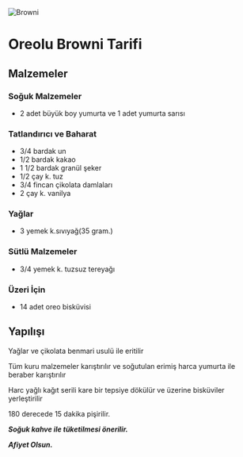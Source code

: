 ![Browni](https://cdn.shopify.com/s/files/1/1259/6441/files/gercek-browni-tarifi-oreo.jpg?v=1595793590)

# Oreolu Browni Tarifi

## Malzemeler

### Soğuk Malzemeler

* 2 adet büyük boy yumurta ve 1 adet yumurta sarısı

### Tatlandırıcı ve Baharat

* 3/4 bardak un
* 1/2 bardak kakao
* 1 1/2 bardak granül şeker
* 1/2 çay k. tuz
* 3/4 fincan çikolata damlaları
* 2 çay k. vanilya

### Yağlar

* 3 yemek k.sıvıyağ(35 gram.)

### Sütlü Malzemeler

* 3/4 yemek k. tuzsuz tereyağı

### Üzeri İçin

* 14 adet oreo bisküvisi


## Yapılışı

Yağlar ve çikolata benmari usulü ile eritilir


Tüm kuru malzemeler karıştırılır ve soğutulan erimiş harca yumurta ile beraber karıştırılır


Harc yağlı kağıt serili kare bir tepsiye dökülür ve üzerine bisküviler yerleştirilir


180 derecede 15 dakika pişirilir.


**_Soğuk kahve ile tüketilmesi önerilir._**

**_Afiyet Olsun._**

